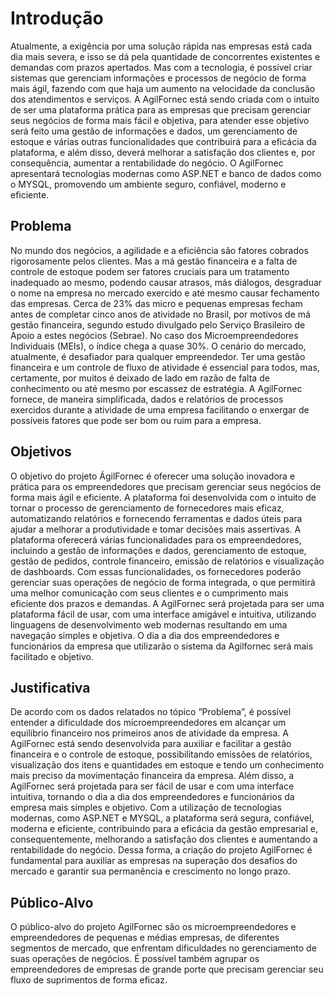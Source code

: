 # Introdução

 Atualmente, a exigência por uma solução rápida nas empresas está cada dia mais 
severa, e isso se dá pela quantidade de concorrentes existentes e demandas com 
prazos apertados. Mas com a tecnologia, é possível criar sistemas que gerenciam 
informações e processos de negócio de forma mais ágil, fazendo com que haja um 
aumento na velocidade da conclusão dos atendimentos e serviços. A AgilFornec 
está sendo criada com o intuito de ser uma plataforma prática para as empresas que 
precisam gerenciar seus negócios de forma mais fácil e objetiva, para atender esse 
objetivo será feito uma gestão de informações e dados, um gerenciamento de 
estoque e várias outras funcionalidades que contribuirá para a eficácia da 
plataforma, e além disso, deverá melhorar a satisfação dos clientes e, por 
consequência, aumentar a rentabilidade do negócio. 
 O AgilFornec apresentará tecnologias modernas como ASP.NET e banco de dados 
como o MYSQL, promovendo um ambiente seguro, confiável, moderno e eficiente.

## Problema

 No mundo dos negócios, a agilidade e a eficiência são fatores cobrados 
rigorosamente pelos clientes. Mas a má gestão financeira e a falta de controle de 
estoque podem ser fatores cruciais para um tratamento inadequado ao mesmo, 
podendo causar atrasos, más diálogos, desgraduar o nome na empresa no mercado 
exercido e até mesmo causar fechamento das empresas.
 Cerca de 23% das micro e pequenas empresas fecham antes de completar cinco 
anos de atividade no Brasil, por motivos de má gestão financeira, segundo estudo 
divulgado pelo Serviço Brasileiro de Apoio a estes negócios (Sebrae). No caso dos 
Microempreendedores Individuais (MEIs), o índice chega a quase 30%. 
 O cenário do mercado, atualmente, é desafiador para qualquer empreendedor. Ter 
uma gestão financeira e um controle de fluxo de atividade é essencial para todos, 
mas, certamente, por muitos é deixado de lado em razão de falta de conhecimento 
ou até mesmo por escassez de estratégia.
 A AgilFornec fornece, de maneira simplificada, dados e relatórios de processos 
exercidos durante a atividade de uma empresa facilitando o enxergar de possíveis 
fatores que pode ser bom ou ruim para a empresa.

## Objetivos

 O objetivo do projeto ÁgilFornec é oferecer uma solução inovadora e prática para os 
empreendedores que precisam gerenciar seus negócios de forma mais ágil e 
eficiente. A plataforma foi desenvolvida com o intuito de tornar o processo de 
gerenciamento de fornecedores mais eficaz, automatizando relatórios e fornecendo 
ferramentas e dados úteis para ajudar a melhorar a produtividade e tomar decisões 
mais assertivas.
 A plataforma oferecerá várias funcionalidades para os empreendedores, incluindo a 
gestão de informações e dados, gerenciamento de estoque, gestão de pedidos, 
controle financeiro, emissão de relatórios e visualização de dashboards. Com essas 
funcionalidades, os fornecedores poderão gerenciar suas operações de negócio de 
forma integrada, o que permitirá uma melhor comunicação com seus clientes e o 
cumprimento mais eficiente dos prazos e demandas.
 A AgilFornec será projetada para ser uma plataforma fácil de usar, com uma 
interface amigável e intuitiva, utilizando linguagens de desenvolvimento web 
modernas resultando em uma navegação simples e objetiva. O dia a dia dos 
empreendedores e funcionários da empresa que utilizarão o sistema da Agilfornec 
será mais facilitado e objetivo.
 
## Justificativa

 De acordo com os dados relatados no tópico “Problema”, é possível entender a 
dificuldade dos microempreendedores em alcançar um equilíbrio financeiro nos 
primeiros anos de atividade da empresa. A AgilFornec está sendo desenvolvida para 
auxiliar e facilitar a gestão financeira e o controle de estoque, possibilitando 
emissões de relatórios, visualização dos itens e quantidades em estoque e tendo um 
conhecimento mais preciso da movimentação financeira da empresa.
 Além disso, a AgilFornec será projetada para ser fácil de usar e com uma interface 
intuitiva, tornando o dia a dia dos empreendedores e funcionários da empresa mais 
simples e objetivo. Com a utilização de tecnologias modernas, como ASP.NET e 
MYSQL, a plataforma será segura, confiável, moderna e eficiente, contribuindo para 
a eficácia da gestão empresarial e, consequentemente, melhorando a satisfação dos 
clientes e aumentando a rentabilidade do negócio. Dessa forma, a criação do projeto 
AgilFornec é fundamental para auxiliar as empresas na superação dos desafios do 
mercado e garantir sua permanência e crescimento no longo prazo.

## Público-Alvo

 O público-alvo do projeto AgilFornec são os microempreendedores e 
empreendedores de pequenas e médias empresas, de diferentes segmentos de 
mercado, que enfrentam dificuldades no gerenciamento de suas operações de 
negócios. É possível também agrupar os empreendedores de empresas de grande 
porte que precisam gerenciar seu fluxo de suprimentos de forma eficaz.
